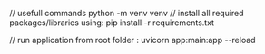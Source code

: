 // usefull commands 
python -m venv venv
// install all required packages/libraries using:
pip install -r requirements.txt

// run application from root folder : uvicorn app:main:app --reload